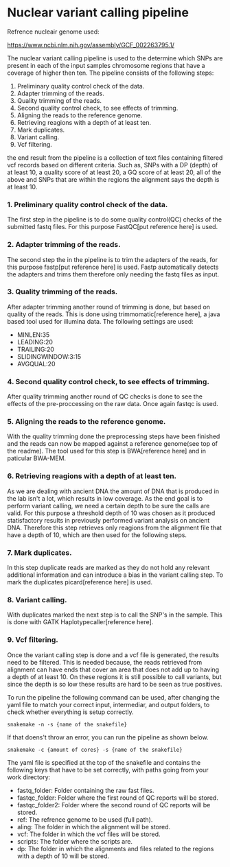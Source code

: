 # Nuclear variant calling pipeline

Refrence nucleair genome used:

https://www.ncbi.nlm.nih.gov/assembly/GCF_002263795.1/

The nuclear variant calling pipeline is used to the determine which SNPs are present in each of the input samples chromosome regions that have a coverage of higher then ten. The pipeline consists of the following steps:

1. Preliminary quality control check of the data.
2. Adapter trimming of the reads.
3. Quality trimming of the reads.
4. Second quality control check, to see effects of trimming.
5. Aligning the reads to the reference genome.
6. Retrieving reagions with a depth of at least ten.
7. Mark duplicates.
8. Variant calling.
9. Vcf filtering.

the end result from the pipeline is a collection of text files containing filtered vcf records based on different criteria. Such as, SNPs with a DP (depth) of at least 10, a quality score of at least 20, a GQ score of at least 20, all of the above and SNPs that are within the regions the alignment says the depth is at least 10.

### 1. Preliminary quality control check of the data.

The first step in the pipeline is to do some quality control(QC) checks of the submitted fastq files. For this purpose FastQC[put reference here] is used. 

### 2. Adapter trimming of the reads.

The second step the in the pipeline is to trim the adapters of the reads, for this purpose fastp[put reference here] is used. Fastp automatically detects the adapters and trims them therefore only needing the fastq files as input.

### 3. Quality trimming of the reads.

After adapter trimming another round of trimming is done, but based on quality of the reads. This is done using trimmomatic[reference here], a java based tool used for illumina data. The following settings are used:

- MINLEN:35
- LEADING:20
- TRAILING:20 
- SLIDINGWINDOW:3:15 
- AVGQUAL:20

### 4. Second quality control check, to see effects of trimming.

After quality trimming another round of QC checks is done to see the effects of the pre-proccessing on the raw data. Once again fastqc is used.

### 5. Aligning the reads to the reference genome.

With the quality trimming done the preprocessing steps have been finished and the reads can now be mapped against a reference genome(see top of the readme). The tool used for this step is BWA[reference here] and in paticular BWA-MEM.  

### 6. Retrieving reagions with a depth of at least ten.

As we are dealing with ancient DNA the amount of DNA that is produced in the lab isn't a lot, which results in low coverage. As the end goal is to perform variant calling, we need a certain depth to be sure the calls are valid. For this purpose a threshold depth of 10 was chosen as it produced statisfactory results in previously performed variant analysis on ancient DNA. Therefore this step retrieves only reagions from the alignment file that have a depth of 10, which are then used for the following steps.

### 7. Mark duplicates.

In this step duplicate reads are marked as they do not hold any relevant additional information and can introduce a bias in the variant calling step. To mark the duplicates picard[reference here] is used. 

### 8. Variant calling.

With duplicates marked the next step is to call the SNP's in the sample. This is done with GATK Haplotypecaller[reference here]. 

### 9. Vcf filtering.

Once the variant calling step is done and a vcf file is generated, the results need to be filtered. This is needed because, the reads retrieved from alignment can have ends that cover an area that does not add up to having a depth of at least 10. On these regions it is still possible to call variants, but since the depth is so low these results are hard to be seen as true positives.

To run the pipeline the following command can be used, after changing the yaml file to match your correct input, intermediar, and output folders, to check whether everything is setup correctly.

	snakemake -n -s {name of the snakefile}


If that doens't throw an error, you can run the pipeline as shown below.

	snakemake -c {amount of cores} -s {name of the snakefile}

The yaml file is specified at the top of the snakefile and contains the following keys that have to be set correctly, with paths going from your work directory:

- fastq_folder: Folder containing the raw fast files.
- fastqc_folder: Folder where the first round of QC reports will be stored.
- fastqc_folder2: Folder where the second round of QC reports will be stored.
- ref: The refrence genome to be used (full path).
- aling: The folder in which the alignment will be stored.
- vcf: The folder in which the vcf files will be stored.
- scripts: The folder where the scripts are.
- dp: The folder in which the alignments and files related to the regions with a depth of 10 will be stored.